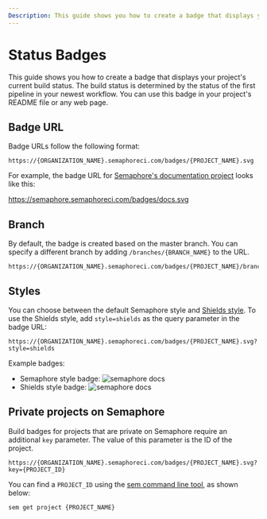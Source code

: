 ```yaml
---
Description: This guide shows you how to create a badge that displays your project's current build status. You can use this badge in your project's README file or web page.
---
```


# Status Badges

This guide shows you how to create a badge that displays your project's current
build status. The build status is determined by the status of the first pipeline
in your newest workflow. You can use this badge in your project's README file or
any web page.

## Badge URL

Badge URLs follow the following format:

```
https://{ORGANIZATION_NAME}.semaphoreci.com/badges/{PROJECT_NAME}.svg
```

For example, the badge URL for [Semaphore's documentation project](https://semaphore.semaphoreci.com/projects/docs) looks like this:

https://semaphore.semaphoreci.com/badges/docs.svg

## Branch

By default, the badge is created based on the master branch. You can specify a different branch by adding `/branches/{BRANCH_NAME}` to the URL.

```
https://{ORGANIZATION_NAME}.semaphoreci.com/badges/{PROJECT_NAME}/branches/{BRANCH_NAME}.svg
```

## Styles

You can choose between the default Semaphore style and [Shields style](https://shields.io/).
To use the Shields style, add `style=shields` as the query parameter in the badge
URL:

```
https://{ORGANIZATION_NAME}.semaphoreci.com/badges/{PROJECT_NAME}.svg?style=shields
```

Example badges:

- Semaphore style badge: ![semaphore docs](https://semaphore.semaphoreci.com/badges/docs/branches/master.svg)
- Shields style badge: ![semaphore docs](https://semaphore.semaphoreci.com/badges/docs/branches/master.svg?style=shields)

## Private projects on Semaphore

Build badges for projects that are private on Semaphore require an additional `key` parameter.
The value of this parameter is the ID of the project.

```
https://{ORGANIZATION_NAME}.semaphoreci.com/badges/{PROJECT_NAME}.svg?key={PROJECT_ID}
```

You can find a `PROJECT_ID` using the [sem command line tool](https://docs.semaphoreci.com/reference/sem-command-line-tool/), as shown below:

``` bash
sem get project {PROJECT_NAME}
```
